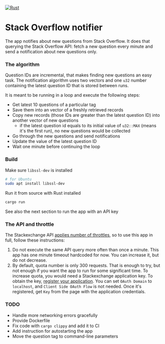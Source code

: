[![Rust](https://github.com/denispeplin/so_notifier/actions/workflows/rust.yml/badge.svg?branch=master)](https://github.com/denispeplin/so_notifier/actions/workflows/rust.yml)

# Stack Overflow notifier

The app notifies about new questions from Stack Overflow.
It does that querying the Stack Overflow API:
fetch a new question every minute and send a notification
about new questions only.

### The algorithm

Question IDs are incremental, that makes finding new
questions an easy task.
The notification algorithm uses two vectors and one `u32`
number containing the latest question ID that is
stored between runs.

It is meant to be running in a loop and execute the following steps:

- Get latest 10 questions of a particular tag
- Save them into an vector of a freshly retrieved records
- Copy new records (those IDs are greater than the latest
  question ID) into another vector of new questions
    - if the latest question id equals to its initial value of
      `u32::MAX` (means it's the first run), no new questions
      would be collected
- Go through the new questions and send notifications
- Update the value of the latest question ID
- Wait one minute before continuing the loop

### Build

Make sure `libssl-dev` is installed

```sh
# for Ubuntu
sudo apt install libssl-dev
```

Run it from source with Rust installed

```sh
cargo run
```

See also the next section to run the app with an API key

### The API and throttle

The Stackexchange API
[applies number of throttles](https://api.stackexchange.com/docs/throttle),
so to use this app in full, follow these instructions:

1. Do not execute the same API query more often than once a minute.
   This app has one minute timeout hardcoded for now. You can increase it,
   but do not decrease.
2. By default, quota number is only 300 requests. That is enough to try, but
   not enough if you want the app to run for some significant time.
   To increase quota, you would need a Stackexchange application key.
   To obtain the key,
   [register your application](https://stackapps.com/apps/oauth/register).
   You can set `OAuth Domain` to `localhost`, and `Client Side OAuth Flow`
   is not needed.
   Once it's registered, get `Key` from the page with the application
   credentials.

### TODO

- Handle more networking errors gracefully
- Provide Dockerfile
- Fix code with `cargo clippy` and add it to CI
- Add instruction for autostarting the app
- Move the question tag to command-line parameters
